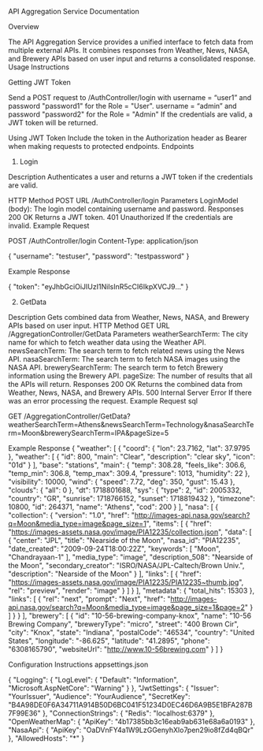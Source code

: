 API Aggregation Service Documentation

Overview

The API Aggregation Service provides a unified interface to fetch data from multiple external APIs. It combines responses from Weather, News, NASA, and Brewery APIs based on user input and returns a consolidated response.
Usage Instructions

Getting JWT Token

Send a POST request to /AuthController/login with 
username = “user1” and password "password1" for the Role = "User".
username = “admin” and password "password2" for the Role = "Admin"
If the credentials are valid, a JWT token will be returned.

Using JWT Token
Include the token in the Authorization header as Bearer <token> when making requests to protected endpoints.
Endpoints

1. Login
   
Description
Authenticates a user and returns a JWT token if the credentials are valid.

HTTP Method
POST
URL
/AuthController/login
Parameters
LoginModel (body): The login model containing username and password.
Responses
200 OK
Returns a JWT token.
401 Unauthorized
If the credentials are invalid.
Example Request


POST /AuthController/login
Content-Type: application/json

{
  "username": "testuser",
  "password": "testpassword"
}

Example Response

{
  "token": "eyJhbGciOiJIUzI1NiIsInR5cCI6IkpXVCJ9..."
}

2. GetData
   
Description
Gets combined data from Weather, News, NASA, and Brewery APIs based on user input.
HTTP Method
GET
URL
/AggregationController/GetData
Parameters
weatherSearchTerm: The city name for which to fetch weather data using the Weather API.
newsSearchTerm: The search term to fetch related news using the News API.
nasaSearchTerm: The search term to fetch NASA images using the NASA API.
brewerySearchTerm: The search term to fetch Brewery information using the Brewery API.
pageSize: The number of results that all the APIs will return.
Responses
200 OK
Returns the combined data from Weather, News, NASA, and Brewery APIs.
500 Internal Server Error
If there was an error processing the request.
Example Request
sql

GET /AggregationController/GetData?weatherSearchTerm=Athens&newsSearchTerm=Technology&nasaSearchTerm=Moon&brewerySearchTerm=IPA&pageSize=5

Example Response
{
  "weather": [
    {
      "coord": {
        "lon": 23.7162,
        "lat": 37.9795
      },
      "weather": [
        {
          "id": 800,
          "main": "Clear",
          "description": "clear sky",
          "icon": "01d"
        }
      ],
      "base": "stations",
      "main": {
        "temp": 308.28,
        "feels_like": 306.6,
        "temp_min": 306.8,
        "temp_max": 309.4,
        "pressure": 1013,
        "humidity": 22
      },
      "visibility": 10000,
      "wind": {
        "speed": 7.72,
        "deg": 350,
        "gust": 15.43
      },
      "clouds": {
        "all": 0
      },
      "dt": 1718801688,
      "sys": {
        "type": 2,
        "id": 2005332,
        "country": "GR",
        "sunrise": 1718766152,
        "sunset": 1718819432
      },
      "timezone": 10800,
      "id": 264371,
      "name": "Athens",
      "cod": 200
    }
  ],
  "nasa": [
    {
      "collection": {
        "version": "1.0",
        "href": "http://images-api.nasa.gov/search?q=Moon&media_type=image&page_size=1",
        "items": [
          {
            "href": "https://images-assets.nasa.gov/image/PIA12235/collection.json",
            "data": [
              {
                "center": "JPL",
                "title": "Nearside of the Moon",
                "nasa_id": "PIA12235",
                "date_created": "2009-09-24T18:00:22Z",
                "keywords": [
                  "Moon",
                  "Chandrayaan-1"
                ],
                "media_type": "image",
                "description_508": "Nearside of the Moon",
                "secondary_creator": "ISRO/NASA/JPL-Caltech/Brown Univ.",
                "description": "Nearside of the Moon"
              }
            ],
            "links": [
              {
                "href": "https://images-assets.nasa.gov/image/PIA12235/PIA12235~thumb.jpg",
                "rel": "preview",
                "render": "image"
              }
            ]
          }
        ],
        "metadata": {
          "total_hits": 15303
        },
        "links": [
          {
            "rel": "next",
            "prompt": "Next",
            "href": "http://images-api.nasa.gov/search?q=Moon&media_type=image&page_size=1&page=2"
          }
        ]
      }
    }
  ],
  "brewery": [
    {
      "id": "10-56-brewing-company-knox",
      "name": "10-56 Brewing Company",
      "breweryType": "micro",
      "street": "400 Brown Cir",
      "city": "Knox",
      "state": "Indiana",
      "postalCode": "46534",
      "country": "United States",
      "longitude": "-86.625",
      "latitude": "41.2895",
      "phone": "6308165790",
      "websiteUrl": "http://www.10-56brewing.com"
    }
  ]
}


Configuration Instructions
appsettings.json

{
  "Logging": {
    "LogLevel": {
      "Default": "Information",
      "Microsoft.AspNetCore": "Warning"
    }
  },
  "JwtSettings": {
    "Issuer": "YourIssuer",
    "Audience": "YourAudience",
    "SecretKey": "B4A98DE0F6A34711A914B50D6BC041F51234D0EC46D6A9B5E1BFA287B7F99E36"
  },
  "ConnectionStrings": {
    "Redis": "localhost:6379"
  },
  "OpenWeatherMap": {
    "ApiKey": "4b17385bb3c16eab9ab631e68a6a0193"
  },
  "NasaApi": {
    "ApiKey": "OaDVnFY4a1W9LzGGenyhXlo7pen29io8fZd4qBQr"
  },
  "AllowedHosts": "*"
}
